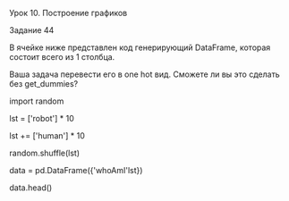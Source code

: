 Урок 10. Построение графиков

Задание 44

В ячейке ниже представлен код генерирующий DataFrame, которая состоит всего из 1 столбца. 

Ваша задача перевести его в one hot вид. Сможете ли вы это сделать без get_dummies?

import random

lst = ['robot'] * 10

lst += ['human'] * 10

random.shuffle(lst)

data = pd.DataFrame({'whoAmI'lst})

data.head()
